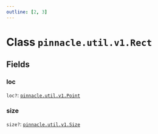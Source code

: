 ```yaml
---
outline: [2, 3]
---
```


# Class `pinnacle.util.v1.Rect`




## Fields

### loc <Badge type="danger" text="nullable" />

`loc?`: <code><a href="/lua-reference/classes/pinnacle.util.v1.Point">pinnacle.util.v1.Point</a></code>



### size <Badge type="danger" text="nullable" />

`size?`: <code><a href="/lua-reference/classes/pinnacle.util.v1.Size">pinnacle.util.v1.Size</a></code>




